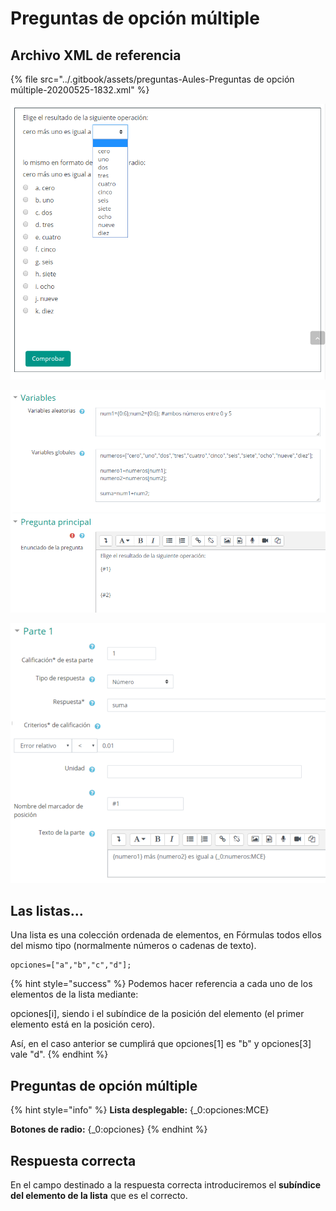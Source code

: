 # Preguntas de opción múltiple

## Archivo XML de referencia

{% file src="../.gitbook/assets/preguntas-Aules-Preguntas de opción múltiple-20200525-1832.xml" %}

![](<../.gitbook/assets/image (39).png>)

![](<../.gitbook/assets/image (40).png>)

![](<../.gitbook/assets/image (41).png>)

## Las listas...

Una lista es una colección ordenada de elementos, en Fórmulas todos ellos del mismo tipo (normalmente números o cadenas de texto).

```
opciones=["a","b","c","d"];
```

{% hint style="success" %}
Podemos hacer referencia a cada uno de los elementos de la lista mediante:

opciones\[i], siendo i el subíndice de la posición del elemento (el primer elemento está en la posición cero).

Así, en el caso anterior se cumplirá que opciones\[1] es "b" y opciones\[3] vale "d".
{% endhint %}

## Preguntas de opción múltiple

{% hint style="info" %}
**Lista desplegable:** {\_0:opciones:MCE}

**Botones de radio:** {\_0:opciones}
{% endhint %}

## Respuesta correcta

En el campo destinado a la respuesta correcta introduciremos el **subíndice del elemento de la lista** que es el correcto.
